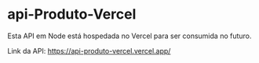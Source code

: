 # api-Produto-Vercel
Esta API em Node está hospedada no Vercel para ser consumida no futuro.

Link da API: https://api-produto-vercel.vercel.app/
